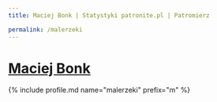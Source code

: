 ```yaml
---
title: Maciej Bonk | Statystyki patronite.pl | Patromierz

permalink: /malerzeki
---
```


# [Maciej Bonk](https://patronite.pl/malerzeki)

{% include profile.md name="malerzeki" prefix="m" %}
